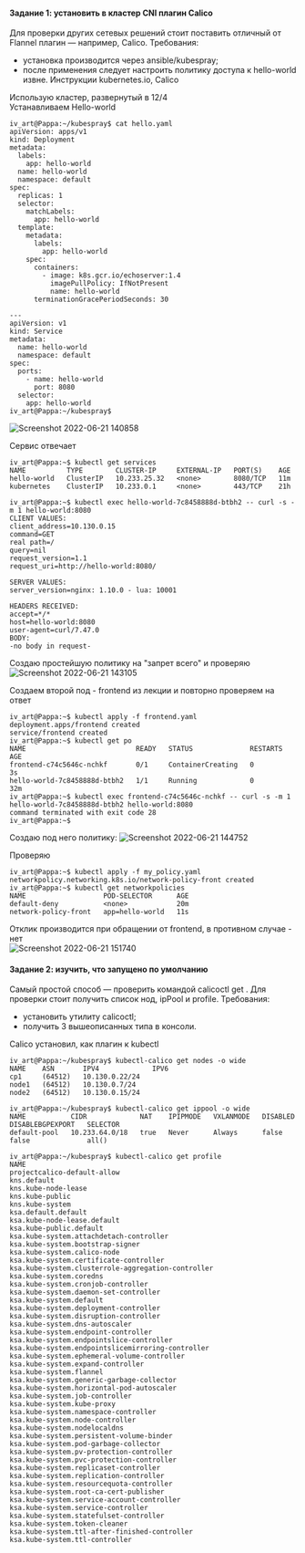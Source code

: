 #### Задание 1: установить в кластер CNI плагин Calico
Для проверки других сетевых решений стоит поставить отличный от Flannel плагин — например, Calico. Требования:  
- установка производится через ansible/kubespray;  
- после применения следует настроить политику доступа к hello-world извне. Инструкции kubernetes.io, Calico  

Использую кластер, развернутый в 12/4  
Устанавливаем Hello-world
```
iv_art@Pappa:~/kubespray$ cat hello.yaml
apiVersion: apps/v1
kind: Deployment
metadata:
  labels:
    app: hello-world
  name: hello-world
  namespace: default
spec:
  replicas: 1
  selector:
    matchLabels:
      app: hello-world
  template:
    metadata:
      labels:
        app: hello-world
    spec:
      containers:
        - image: k8s.gcr.io/echoserver:1.4
          imagePullPolicy: IfNotPresent
          name: hello-world
      terminationGracePeriodSeconds: 30

---
apiVersion: v1
kind: Service
metadata:
  name: hello-world
  namespace: default
spec:
  ports:
    - name: hello-world
      port: 8080
  selector:
    app: hello-world
iv_art@Pappa:~/kubespray$
```  
  
![Screenshot 2022-06-21 140858](https://user-images.githubusercontent.com/87374285/174714323-e0ade5e0-7dec-47ba-931e-e02accb6dd27.jpg)  

Сервис отвечает  
```
iv_art@Pappa:~$ kubectl get services
NAME          TYPE        CLUSTER-IP     EXTERNAL-IP   PORT(S)    AGE
hello-world   ClusterIP   10.233.25.32   <none>        8080/TCP   11m
kubernetes    ClusterIP   10.233.0.1     <none>        443/TCP    21h

iv_art@Pappa:~$ kubectl exec hello-world-7c8458888d-btbh2 -- curl -s -m 1 hello-world:8080
CLIENT VALUES:
client_address=10.130.0.15
command=GET
real path=/
query=nil
request_version=1.1
request_uri=http://hello-world:8080/

SERVER VALUES:
server_version=nginx: 1.10.0 - lua: 10001

HEADERS RECEIVED:
accept=*/*
host=hello-world:8080
user-agent=curl/7.47.0
BODY:
-no body in request-
```  

Создаю простейшую политику на "запрет всего" и проверяю  
![Screenshot 2022-06-21 143105](https://user-images.githubusercontent.com/87374285/174716542-48bdf886-c3da-4f2b-96ea-7d06347ff63d.jpg)  

Создаем второй под - frontend из лекции и повторно проверяем на ответ  
```
iv_art@Pappa:~$ kubectl apply -f frontend.yaml
deployment.apps/frontend created
service/frontend created
iv_art@Pappa:~$ kubectl get po
NAME                           READY   STATUS              RESTARTS   AGE
frontend-c74c5646c-nchkf       0/1     ContainerCreating   0          3s
hello-world-7c8458888d-btbh2   1/1     Running             0          32m
iv_art@Pappa:~$ kubectl exec frontend-c74c5646c-nchkf -- curl -s -m 1 hello-world-7c8458888d-btbh2 hello-world:8080
command terminated with exit code 28
iv_art@Pappa:~$
```  

Создаю под него политику:
![Screenshot 2022-06-21 144752](https://user-images.githubusercontent.com/87374285/174718338-2b2e8e9a-c4ce-436f-91cb-aa077d22ce80.jpg)  

Проверяю
```
iv_art@Pappa:~$ kubectl apply -f my_policy.yaml
networkpolicy.networking.k8s.io/network-policy-front created
iv_art@Pappa:~$ kubectl get networkpolicies
NAME                   POD-SELECTOR      AGE
default-deny           <none>            20m
network-policy-front   app=hello-world   11s
```  

Отклик производится при обращении от frontend, в противном случае - нет  
![Screenshot 2022-06-21 151740](https://user-images.githubusercontent.com/87374285/174721644-b1ce940e-47c1-485f-be91-584da4a787d2.jpg)  

#### Задание 2: изучить, что запущено по умолчанию  
Самый простой способ — проверить командой calicoctl get . Для проверки стоит получить список нод, ipPool и profile. Требования:  
- установить утилиту calicoctl;  
- получить 3 вышеописанных типа в консоли.  

Calico установил, как плагин к kubectl  
```
iv_art@Pappa:~/kubespray$ kubectl-calico get nodes -o wide
NAME    ASN       IPV4             IPV6
cp1     (64512)   10.130.0.22/24
node1   (64512)   10.130.0.7/24
node2   (64512)   10.130.0.15/24

iv_art@Pappa:~/kubespray$ kubectl-calico get ippool -o wide
NAME           CIDR             NAT    IPIPMODE   VXLANMODE   DISABLED   DISABLEBGPEXPORT   SELECTOR
default-pool   10.233.64.0/18   true   Never      Always      false      false              all()

iv_art@Pappa:~/kubespray$ kubectl-calico get profile
NAME
projectcalico-default-allow
kns.default
kns.kube-node-lease
kns.kube-public
kns.kube-system
ksa.default.default
ksa.kube-node-lease.default
ksa.kube-public.default
ksa.kube-system.attachdetach-controller
ksa.kube-system.bootstrap-signer
ksa.kube-system.calico-node
ksa.kube-system.certificate-controller
ksa.kube-system.clusterrole-aggregation-controller
ksa.kube-system.coredns
ksa.kube-system.cronjob-controller
ksa.kube-system.daemon-set-controller
ksa.kube-system.default
ksa.kube-system.deployment-controller
ksa.kube-system.disruption-controller
ksa.kube-system.dns-autoscaler
ksa.kube-system.endpoint-controller
ksa.kube-system.endpointslice-controller
ksa.kube-system.endpointslicemirroring-controller
ksa.kube-system.ephemeral-volume-controller
ksa.kube-system.expand-controller
ksa.kube-system.flannel
ksa.kube-system.generic-garbage-collector
ksa.kube-system.horizontal-pod-autoscaler
ksa.kube-system.job-controller
ksa.kube-system.kube-proxy
ksa.kube-system.namespace-controller
ksa.kube-system.node-controller
ksa.kube-system.nodelocaldns
ksa.kube-system.persistent-volume-binder
ksa.kube-system.pod-garbage-collector
ksa.kube-system.pv-protection-controller
ksa.kube-system.pvc-protection-controller
ksa.kube-system.replicaset-controller
ksa.kube-system.replication-controller
ksa.kube-system.resourcequota-controller
ksa.kube-system.root-ca-cert-publisher
ksa.kube-system.service-account-controller
ksa.kube-system.service-controller
ksa.kube-system.statefulset-controller
ksa.kube-system.token-cleaner
ksa.kube-system.ttl-after-finished-controller
ksa.kube-system.ttl-controller
```









